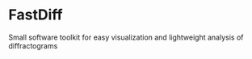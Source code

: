 # FastDiff
Small software toolkit for easy visualization and lightweight analysis of diffractograms
